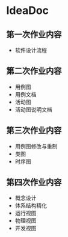 # IdeaDoc

## 第一次作业内容

- 软件设计流程

## 第二次作业内容

- 用例图
- 用例文档
- 活动图
- 活动图说明文档


## 第三次作业内容

- 用例图修改与重制
- 类图
- 时序图

## 第四次作业内容

- 概念设计
- 体系结构精化
- 运行视图
- 物理视图
- 开发视图